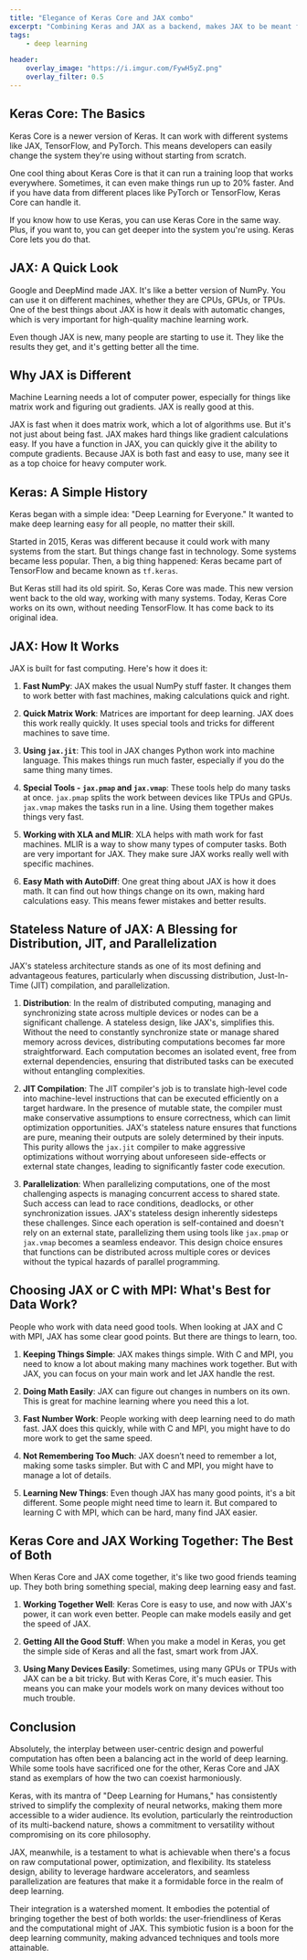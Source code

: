 ```yaml
---
title: "Elegance of Keras Core and JAX combo"
excerpt: "Combining Keras and JAX as a backend, makes JAX to be meant for Humans"
tags:
    - deep learning

header:
    overlay_image: "https://i.imgur.com/FywH5yZ.png"
    overlay_filter: 0.5
---
```


## Keras Core: The Basics

Keras Core is a newer version of Keras. It can work with different systems like JAX, TensorFlow, and PyTorch. This means developers can easily change the system they're using without starting from scratch.

One cool thing about Keras Core is that it can run a training loop that works everywhere. Sometimes, it can even make things run up to 20% faster. And if you have data from different places like PyTorch or TensorFlow, Keras Core can handle it.

If you know how to use Keras, you can use Keras Core in the same way. Plus, if you want to, you can get deeper into the system you're using. Keras Core lets you do that.

## JAX: A Quick Look

Google and DeepMind made JAX. It's like a better version of NumPy. You can use it on different machines, whether they are CPUs, GPUs, or TPUs. One of the best things about JAX is how it deals with automatic changes, which is very important for high-quality machine learning work.

Even though JAX is new, many people are starting to use it. They like the results they get, and it's getting better all the time.

## Why JAX is Different

Machine Learning needs a lot of computer power, especially for things like matrix work and figuring out gradients. JAX is really good at this.

JAX is fast when it does matrix work, which a lot of algorithms use. But it's not just about being fast. JAX makes hard things like gradient calculations easy. If you have a function in JAX, you can quickly give it the ability to compute gradients. Because JAX is both fast and easy to use, many see it as a top choice for heavy computer work.

## Keras: A Simple History

Keras began with a simple idea: "Deep Learning for Everyone." It wanted to make deep learning easy for all people, no matter their skill.

Started in 2015, Keras was different because it could work with many systems from the start. But things change fast in technology. Some systems became less popular. Then, a big thing happened: Keras became part of TensorFlow and became known as `tf.keras`.

But Keras still had its old spirit. So, Keras Core was made. This new version went back to the old way, working with many systems. Today, Keras Core works on its own, without needing TensorFlow. It has come back to its original idea.

## JAX: How It Works

JAX is built for fast computing. Here's how it does it:

1. **Fast NumPy**: JAX makes the usual NumPy stuff faster. It changes them to work better with fast machines, making calculations quick and right.

2. **Quick Matrix Work**: Matrices are important for deep learning. JAX does this work really quickly. It uses special tools and tricks for different machines to save time.

3. **Using `jax.jit`**: This tool in JAX changes Python work into machine language. This makes things run much faster, especially if you do the same thing many times.

4. **Special Tools - `jax.pmap` and `jax.vmap`**: These tools help do many tasks at once. `jax.pmap` splits the work between devices like TPUs and GPUs. `jax.vmap` makes the tasks run in a line. Using them together makes things very fast.

5. **Working with XLA and MLIR**: XLA helps with math work for fast machines. MLIR is a way to show many types of computer tasks. Both are very important for JAX. They make sure JAX works really well with specific machines.

6. **Easy Math with AutoDiff**: One great thing about JAX is how it does math. It can find out how things change on its own, making hard calculations easy. This means fewer mistakes and better results.

## Stateless Nature of JAX: A Blessing for Distribution, JIT, and Parallelization

JAX's stateless architecture stands as one of its most defining and advantageous features, particularly when discussing distribution, Just-In-Time (JIT) compilation, and parallelization.

1. **Distribution**: In the realm of distributed computing, managing and synchronizing state across multiple devices or nodes can be a significant challenge. A stateless design, like JAX's, simplifies this. Without the need to constantly synchronize state or manage shared memory across devices, distributing computations becomes far more straightforward. Each computation becomes an isolated event, free from external dependencies, ensuring that distributed tasks can be executed without entangling complexities.

2. **JIT Compilation**: The JIT compiler's job is to translate high-level code into machine-level instructions that can be executed efficiently on a target hardware. In the presence of mutable state, the compiler must make conservative assumptions to ensure correctness, which can limit optimization opportunities. JAX's stateless nature ensures that functions are pure, meaning their outputs are solely determined by their inputs. This purity allows the `jax.jit` compiler to make aggressive optimizations without worrying about unforeseen side-effects or external state changes, leading to significantly faster code execution.

3. **Parallelization**: When parallelizing computations, one of the most challenging aspects is managing concurrent access to shared state. Such access can lead to race conditions, deadlocks, or other synchronization issues. JAX's stateless design inherently sidesteps these challenges. Since each operation is self-contained and doesn't rely on an external state, parallelizing them using tools like `jax.pmap` or `jax.vmap` becomes a seamless endeavor. This design choice ensures that functions can be distributed across multiple cores or devices without the typical hazards of parallel programming.

## Choosing JAX or C with MPI: What's Best for Data Work?

People who work with data need good tools. When looking at JAX and C with MPI, JAX has some clear good points. But there are things to learn, too.

1. **Keeping Things Simple**: JAX makes things simple. With C and MPI, you need to know a lot about making many machines work together. But with JAX, you can focus on your main work and let JAX handle the rest.

2. **Doing Math Easily**: JAX can figure out changes in numbers on its own. This is great for machine learning where you need this a lot.

3. **Fast Number Work**: People working with deep learning need to do math fast. JAX does this quickly, while with C and MPI, you might have to do more work to get the same speed.

4. **Not Remembering Too Much**: JAX doesn’t need to remember a lot, making some tasks simpler. But with C and MPI, you might have to manage a lot of details.

5. **Learning New Things**: Even though JAX has many good points, it's a bit different. Some people might need time to learn it. But compared to learning C with MPI, which can be hard, many find JAX easier.

## Keras Core and JAX Working Together: The Best of Both

When Keras Core and JAX come together, it's like two good friends teaming up. They both bring something special, making deep learning easy and fast.

1. **Working Together Well**: Keras Core is easy to use, and now with JAX's power, it can work even better. People can make models easily and get the speed of JAX.

2. **Getting All the Good Stuff**: When you make a model in Keras, you get the simple side of Keras and all the fast, smart work from JAX.

3. **Using Many Devices Easily**: Sometimes, using many GPUs or TPUs with JAX can be a bit tricky. But with Keras Core, it's much easier. This means you can make your models work on many devices without too much trouble.

## Conclusion

Absolutely, the interplay between user-centric design and powerful computation has often been a balancing act in the world of deep learning. While some tools have sacrificed one for the other, Keras Core and JAX stand as exemplars of how the two can coexist harmoniously.

Keras, with its mantra of "Deep Learning for Humans," has consistently strived to simplify the complexity of neural networks, making them more accessible to a wider audience. Its evolution, particularly the reintroduction of its multi-backend nature, shows a commitment to versatility without compromising on its core philosophy.

JAX, meanwhile, is a testament to what is achievable when there's a focus on raw computational power, optimization, and flexibility. Its stateless design, ability to leverage hardware accelerators, and seamless parallelization are features that make it a formidable force in the realm of deep learning.

Their integration is a watershed moment. It embodies the potential of bringing together the best of both worlds: the user-friendliness of Keras and the computational might of JAX. This symbiotic fusion is a boon for the deep learning community, making advanced techniques and tools more attainable.
